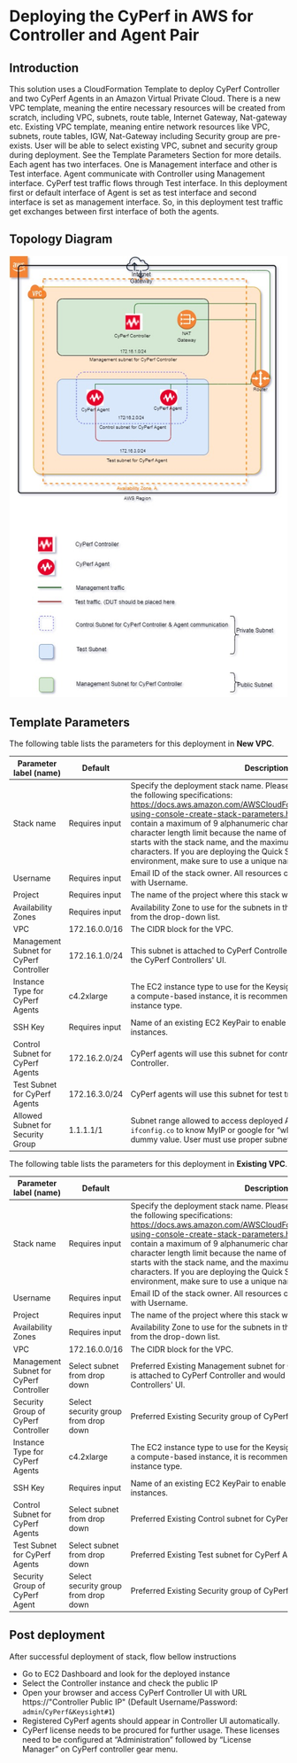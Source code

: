# Deploying the CyPerf in AWS for Controller and Agent Pair      
## Introduction
This solution uses a CloudFormation Template to deploy CyPerf Controller and two CyPerf Agents in an Amazon Virtual Private Cloud.
There is a new VPC template, meaning the entire necessary resources will be created from scratch, including VPC, subnets, route table, Internet Gateway, Nat-gateway etc. 
Existing VPC template, meaning entire network resources like VPC, subnets, route tables, IGW, Nat-Gateway including Security group are pre-exists. User will be able to select existing VPC, subnet and security group during deployment.
See the Template Parameters Section for more details. Each agent has two interfaces. One is Management interface and other is Test interface. Agent communicate with Controller using Management interface. CyPerf test traffic flows through Test interface.  In this deployment first or default interface of Agent is set as test interface and second interface is set as management interface. So, in this deployment test traffic get exchanges between first interface of both the agents.

## Topology Diagram
![cyperf_controller_and_agent_pair](cyperf_controller_and_agent_pair.jpg)

## Template Parameters

The following table lists the parameters for this deployment in **New VPC**.

| **Parameter label (name)**                  | **Default**            | **Description**  |
| ----------------------- | ----------------- | ----- |
| Stack name            | Requires input   | Specify the deployment stack name. Please select the stack name as per the following specifications: https://docs.aws.amazon.com/AWSCloudFormation/latest/UserGuide/cfn-using-console-create-stack-parameters.html. The stack name can contain a maximum of 9 alphanumeric characters. Amazon imposes this character length limit because the name of other resources from this stack starts with the stack name, and the maximum resource name length is 64 characters. If you are deploying the Quick Start multiple times in the same environment, make sure to use a unique name. |
| Username      | Requires input       | Email ID of the stack owner. All resources created by this stack are tagged with Username. |
| Project | Requires input | The name of the project where this stack will be used. |
| Availability Zones | Requires input | Availability Zone to use for the subnets in the VPC. Select Availability Zone from the drop-down list. |
| VPC | 172.16.0.0/16 |The CIDR block for the VPC. |
| Management Subnet for CyPerf Controller | 172.16.1.0/24 | This subnet is attached to CyPerf Controller and would be used to access the CyPerf Controllers' UI. |
| Instance Type for CyPerf Agents | c4.2xlarge | The EC2 instance type to use for the Keysight CyPerf Agent instances. For a compute-based instance, it is recommended to use at least c4.2xlarge instance type. |
| SSH Key                   | Requires input            | Name of an existing EC2 KeyPair to enable SSH access to the CyPerf instances.  |
| Control Subnet for CyPerf Agents                   | 172.16.2.0/24            | CyPerf agents will use this subnet for control plane communication with Controller.  |
| Test Subnet for CyPerf Agents                   | 172.16.3.0/24            | CyPerf agents will use this subnet for test traffic.  |
| Allowed Subnet for Security Group                   | 1.1.1.1/1            | Subnet range allowed to access deployed AWS resources. Execute `curl ifconfig.co` to know MyIP or google for “what is my IP”. Default value is dummy value. User must use proper subnet range.   |

The following table lists the parameters for this deployment in **Existing VPC**.

| **Parameter label (name)**                   | **Default**            | **Description**  |
| ----------------------- | ----------------- | ----- |
| Stack name            | Requires input   | Specify the deployment stack name. Please select the stack name as per the following specifications: https://docs.aws.amazon.com/AWSCloudFormation/latest/UserGuide/cfn-using-console-create-stack-parameters.html. The stack name can contain a maximum of 9 alphanumeric characters. Amazon imposes this character length limit because the name of other resources from this stack starts with the stack name, and the maximum resource name length is 64 characters. If you are deploying the Quick Start multiple times in the same environment, make sure to use a unique name. |
| Username      | Requires input       | Email ID of the stack owner. All resources created by this stack are tagged with Username. |
| Project | Requires input | The name of the project where this stack will be used. |
| Availability Zones | Requires input | Availability Zone to use for the subnets in the VPC. Select Availability Zone from the drop-down list. |
| VPC | 172.16.0.0/16 |The CIDR block for the VPC. |
| Management Subnet for CyPerf Controller | Select subnet from drop down | Preferred Existing Management subnet for CyPerf Controller. This subnet is attached to CyPerf Controller and would be used to access the CyPerf Controllers' UI. |
| Security Group of CyPerf Controller                   | Select security group from drop down            | Preferred Existing Security group of CyPerf Controller.  |
| Instance Type for CyPerf Agents | c4.2xlarge | The EC2 instance type to use for the Keysight CyPerf Agent instances. For a compute-based instance, it is recommended to use at least c4.2xlarge instance type. |
| SSH Key                   | Requires input            | Name of an existing EC2 KeyPair to enable SSH access to the CyPerf instances.  |
| Control Subnet for CyPerf Agents                   | Select subnet from drop down            | Preferred Existing Control subnet for CyPerf Agent.  |
| Test Subnet for CyPerf Agents                   | Select subnet from drop down            | Preferred Existing Test subnet for CyPerf Agent.  |
| Security Group of CyPerf Agent                   | Select security group from drop down            | Preferred Existing Security group of CyPerf Agent.   |


## Post deployment

After successful deployment of stack, flow bellow instructions

-	Go to EC2 Dashboard and look for the deployed instance
-	Select the Controller instance and check the public IP 
-	Open your browser and access CyPerf Controller UI with URL https://"Controller Public IP" (Default Username/Password: `admin`/`CyPerf&Keysight#1`)
-   Registered CyPerf agents should appear in Controller UI automatically.
-   CyPerf license needs to be procured for further usage. These licenses need to be configured at “Administration” followed by “License Manager” on CyPerf controller gear menu.